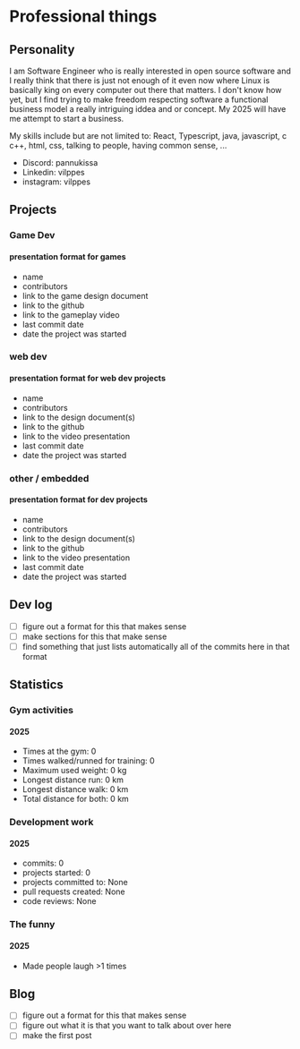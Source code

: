 # Professional things

## Personality

I am Software Engineer who is really interested in open source software and I really
think that there is just not enough of it even now where Linux is basically king
on every computer out there that matters. I don't know how yet, but I find trying
to make freedom respecting software a functional business model a really intriguing
iddea and or concept. My 2025 will have me attempt to start a business.

My skills include but are not limited to: React, Typescript, java, javascript, c
c++, html, css, talking to people, having common sense, ...

- Discord: pannukissa
- Linkedin: vilppes
- instagram: vilppes

## Projects

### Game Dev

#### presentation format for games

- name
- contributors
- link to the game design document
- link to the github
- link to the gameplay video
- last commit date
- date the project was started

### web dev

#### presentation format for web dev projects

- name
- contributors
- link to the design document(s)
- link to the github
- link to the video presentation
- last commit date
- date the project was started

### other / embedded

#### presentation format for dev projects

- name
- contributors
- link to the design document(s)
- link to the github
- link to the video presentation
- last commit date
- date the project was started

## Dev log

- [ ] figure out a format for this that makes sense
- [ ] make sections for this that make sense
- [ ] find something that just lists automatically all of the commits here in that format

## Statistics

### Gym activities

#### 2025

- Times at the gym: 0
- Times walked/runned for training: 0
- Maximum used weight: 0 kg
- Longest distance run: 0 km
- Longest distance walk: 0 km
- Total distance for both: 0 km

### Development work

#### 2025

- commits: 0
- projects started: 0
- projects committed to: None
- pull requests created: None
- code reviews: None

### The funny

#### 2025

- Made people laugh >1 times

## Blog

- [ ] figure out a format for this that makes sense
- [ ] figure out what it is that you want to talk about over here
- [ ] make the first post
